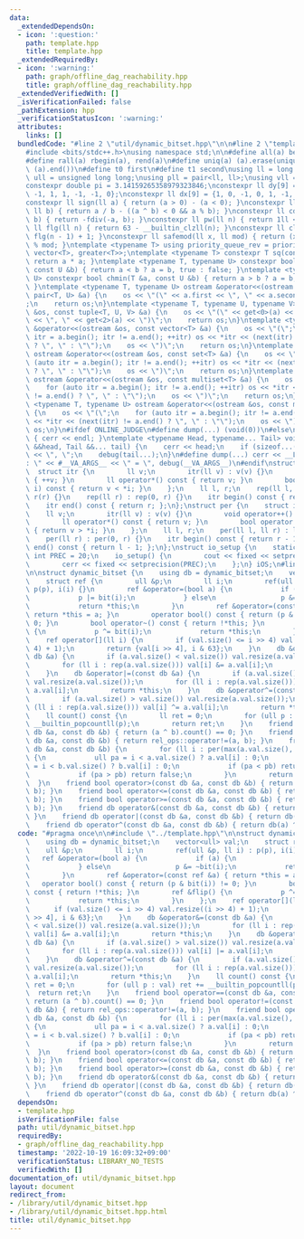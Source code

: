 ```yaml
---
data:
  _extendedDependsOn:
  - icon: ':question:'
    path: template.hpp
    title: template.hpp
  _extendedRequiredBy:
  - icon: ':warning:'
    path: graph/offline_dag_reachability.hpp
    title: graph/offline_dag_reachability.hpp
  _extendedVerifiedWith: []
  _isVerificationFailed: false
  _pathExtension: hpp
  _verificationStatusIcon: ':warning:'
  attributes:
    links: []
  bundledCode: "#line 2 \"util/dynamic_bitset.hpp\"\n\n#line 2 \"template.hpp\"\n\n\
    #include <bits/stdc++.h>\nusing namespace std;\n\n#define all(a) begin(a), end(a)\n\
    #define rall(a) rbegin(a), rend(a)\n#define uniq(a) (a).erase(unique(all(a)),\
    \ (a).end())\n#define t0 first\n#define t1 second\nusing ll = long long;\nusing\
    \ ull = unsigned long long;\nusing pll = pair<ll, ll>;\nusing vll = vector<ll>;\n\
    constexpr double pi = 3.14159265358979323846;\nconstexpr ll dy[9] = {0, 1, 0,\
    \ -1, 1, 1, -1, -1, 0};\nconstexpr ll dx[9] = {1, 0, -1, 0, 1, -1, -1, 1, 0};\n\
    constexpr ll sign(ll a) { return (a > 0) - (a < 0); }\nconstexpr ll fdiv(ll a,\
    \ ll b) { return a / b - ((a ^ b) < 0 && a % b); }\nconstexpr ll cdiv(ll a, ll\
    \ b) { return -fdiv(-a, b); }\nconstexpr ll pw(ll n) { return 1ll << n; }\nconstexpr\
    \ ll flg(ll n) { return 63 - __builtin_clzll(n); }\nconstexpr ll clg(ll n) { return\
    \ flg(n - 1) + 1; }\nconstexpr ll safemod(ll x, ll mod) { return (x % mod + mod)\
    \ % mod; }\ntemplate <typename T> using priority_queue_rev = priority_queue<T,\
    \ vector<T>, greater<T>>;\ntemplate <typename T> constexpr T sq(const T &a) {\
    \ return a * a; }\ntemplate <typename T, typename U> constexpr bool chmax(T &a,\
    \ const U &b) { return a < b ? a = b, true : false; }\ntemplate <typename T, typename\
    \ U> constexpr bool chmin(T &a, const U &b) { return a > b ? a = b, true : false;\
    \ }\ntemplate <typename T, typename U> ostream &operator<<(ostream &os, const\
    \ pair<T, U> &a) {\n    os << \"(\" << a.first << \", \" << a.second << \")\"\
    ;\n    return os;\n}\ntemplate <typename T, typename U, typename V> ostream &operator<<(ostream\
    \ &os, const tuple<T, U, V> &a) {\n    os << \"(\" << get<0>(a) << \", \" << get<1>(a)\
    \ << \", \" << get<2>(a) << \")\";\n    return os;\n}\ntemplate <typename T> ostream\
    \ &operator<<(ostream &os, const vector<T> &a) {\n    os << \"(\";\n    for (auto\
    \ itr = a.begin(); itr != a.end(); ++itr) os << *itr << (next(itr) != a.end()\
    \ ? \", \" : \"\");\n    os << \")\";\n    return os;\n}\ntemplate <typename T>\
    \ ostream &operator<<(ostream &os, const set<T> &a) {\n    os << \"(\";\n    for\
    \ (auto itr = a.begin(); itr != a.end(); ++itr) os << *itr << (next(itr) != a.end()\
    \ ? \", \" : \"\");\n    os << \")\";\n    return os;\n}\ntemplate <typename T>\
    \ ostream &operator<<(ostream &os, const multiset<T> &a) {\n    os << \"(\";\n\
    \    for (auto itr = a.begin(); itr != a.end(); ++itr) os << *itr << (next(itr)\
    \ != a.end() ? \", \" : \"\");\n    os << \")\";\n    return os;\n}\ntemplate\
    \ <typename T, typename U> ostream &operator<<(ostream &os, const map<T, U> &a)\
    \ {\n    os << \"(\";\n    for (auto itr = a.begin(); itr != a.end(); ++itr) os\
    \ << *itr << (next(itr) != a.end() ? \", \" : \"\");\n    os << \")\";\n    return\
    \ os;\n}\n#ifdef ONLINE_JUDGE\n#define dump(...) (void(0))\n#else\nvoid debug()\
    \ { cerr << endl; }\ntemplate <typename Head, typename... Tail> void debug(Head\
    \ &&head, Tail &&... tail) {\n    cerr << head;\n    if (sizeof...(Tail)) cerr\
    \ << \", \";\n    debug(tail...);\n}\n#define dump(...) cerr << __LINE__ << \"\
    : \" << #__VA_ARGS__ << \" = \", debug(__VA_ARGS__)\n#endif\nstruct rep {\n  \
    \  struct itr {\n        ll v;\n        itr(ll v) : v(v) {}\n        void operator++()\
    \ { ++v; }\n        ll operator*() const { return v; }\n        bool operator!=(itr\
    \ i) const { return v < *i; }\n    };\n    ll l, r;\n    rep(ll l, ll r) : l(l),\
    \ r(r) {}\n    rep(ll r) : rep(0, r) {}\n    itr begin() const { return l; };\n\
    \    itr end() const { return r; };\n};\nstruct per {\n    struct itr {\n    \
    \    ll v;\n        itr(ll v) : v(v) {}\n        void operator++() { --v; }\n\
    \        ll operator*() const { return v; }\n        bool operator!=(itr i) const\
    \ { return v > *i; }\n    };\n    ll l, r;\n    per(ll l, ll r) : l(l), r(r) {}\n\
    \    per(ll r) : per(0, r) {}\n    itr begin() const { return r - 1; };\n    itr\
    \ end() const { return l - 1; };\n};\nstruct io_setup {\n    static constexpr\
    \ int PREC = 20;\n    io_setup() {\n        cout << fixed << setprecision(PREC);\n\
    \        cerr << fixed << setprecision(PREC);\n    };\n} iOS;\n#line 4 \"util/dynamic_bitset.hpp\"\
    \n\nstruct dynamic_bitset {\n    using db = dynamic_bitset;\n    vector<ull> val;\n\
    \    struct ref {\n        ull &p;\n        ll i;\n        ref(ull &p, ll i) :\
    \ p(p), i(i) {}\n        ref &operator=(bool a) {\n            if (a) {\n    \
    \            p |= bit(i);\n            } else\n                p &= ~bit(i);\n\
    \            return *this;\n        }\n        ref &operator=(const ref &a) {\
    \ return *this = a; }\n        operator bool() const { return (p & bit(i)) !=\
    \ 0; }\n        bool operator~() const { return !*this; }\n        ref &flip()\
    \ {\n            p ^= bit(i);\n            return *this;\n        }\n    };\n\
    \    ref operator[](ll i) {\n        if (val.size() <= i >> 4) val.resize((i >>\
    \ 4) + 1);\n        return {val[i >> 4], i & 63};\n    }\n    db &operator&=(const\
    \ db &a) {\n        if (a.val.size() < val.size()) val.resize(a.val.size());\n\
    \        for (ll i : rep(a.val.size())) val[i] &= a.val[i];\n        return *this;\n\
    \    }\n    db &operator|=(const db &a) {\n        if (a.val.size() > val.size())\
    \ val.resize(a.val.size());\n        for (ll i : rep(a.val.size())) val[i] |=\
    \ a.val[i];\n        return *this;\n    }\n    db &operator^=(const db &a) {\n\
    \        if (a.val.size() > val.size()) val.resize(a.val.size());\n        for\
    \ (ll i : rep(a.val.size())) val[i] ^= a.val[i];\n        return *this;\n    }\n\
    \    ll count() const {\n        ll ret = 0;\n        for (ull p : val) ret +=\
    \ __builtin_popcountll(p);\n        return ret;\n    }\n    friend bool operator==(const\
    \ db &a, const db &b) { return (a ^ b).count() == 0; }\n    friend bool operator!=(const\
    \ db &a, const db &b) { return rel_ops::operator!=(a, b); }\n    friend bool operator<(const\
    \ db &a, const db &b) {\n        for (ll i : per(max(a.val.size(), b.val.size())))\
    \ {\n            ull pa = i < a.val.size() ? a.val[i] : 0;\n            ull pb\
    \ = i < b.val.size() ? b.val[i] : 0;\n            if (pa < pb) return true;\n\
    \            if (pa > pb) return false;\n        }\n        return false;\n  \
    \  }\n    friend bool operator>(const db &a, const db &b) { return rel_ops::operator>(a,\
    \ b); }\n    friend bool operator<=(const db &a, const db &b) { return rel_ops::operator<=(a,\
    \ b); }\n    friend bool operator>=(const db &a, const db &b) { return rel_ops::operator>=(a,\
    \ b); }\n    friend db operator&(const db &a, const db &b) { return db(a) &= b;\
    \ }\n    friend db operator|(const db &a, const db &b) { return db(a) |= b; }\n\
    \    friend db operator^(const db &a, const db &b) { return db(a) ^= b; }\n};\n"
  code: "#pragma once\n\n#include \"../template.hpp\"\n\nstruct dynamic_bitset {\n\
    \    using db = dynamic_bitset;\n    vector<ull> val;\n    struct ref {\n    \
    \    ull &p;\n        ll i;\n        ref(ull &p, ll i) : p(p), i(i) {}\n     \
    \   ref &operator=(bool a) {\n            if (a) {\n                p |= bit(i);\n\
    \            } else\n                p &= ~bit(i);\n            return *this;\n\
    \        }\n        ref &operator=(const ref &a) { return *this = a; }\n     \
    \   operator bool() const { return (p & bit(i)) != 0; }\n        bool operator~()\
    \ const { return !*this; }\n        ref &flip() {\n            p ^= bit(i);\n\
    \            return *this;\n        }\n    };\n    ref operator[](ll i) {\n  \
    \      if (val.size() <= i >> 4) val.resize((i >> 4) + 1);\n        return {val[i\
    \ >> 4], i & 63};\n    }\n    db &operator&=(const db &a) {\n        if (a.val.size()\
    \ < val.size()) val.resize(a.val.size());\n        for (ll i : rep(a.val.size()))\
    \ val[i] &= a.val[i];\n        return *this;\n    }\n    db &operator|=(const\
    \ db &a) {\n        if (a.val.size() > val.size()) val.resize(a.val.size());\n\
    \        for (ll i : rep(a.val.size())) val[i] |= a.val[i];\n        return *this;\n\
    \    }\n    db &operator^=(const db &a) {\n        if (a.val.size() > val.size())\
    \ val.resize(a.val.size());\n        for (ll i : rep(a.val.size())) val[i] ^=\
    \ a.val[i];\n        return *this;\n    }\n    ll count() const {\n        ll\
    \ ret = 0;\n        for (ull p : val) ret += __builtin_popcountll(p);\n      \
    \  return ret;\n    }\n    friend bool operator==(const db &a, const db &b) {\
    \ return (a ^ b).count() == 0; }\n    friend bool operator!=(const db &a, const\
    \ db &b) { return rel_ops::operator!=(a, b); }\n    friend bool operator<(const\
    \ db &a, const db &b) {\n        for (ll i : per(max(a.val.size(), b.val.size())))\
    \ {\n            ull pa = i < a.val.size() ? a.val[i] : 0;\n            ull pb\
    \ = i < b.val.size() ? b.val[i] : 0;\n            if (pa < pb) return true;\n\
    \            if (pa > pb) return false;\n        }\n        return false;\n  \
    \  }\n    friend bool operator>(const db &a, const db &b) { return rel_ops::operator>(a,\
    \ b); }\n    friend bool operator<=(const db &a, const db &b) { return rel_ops::operator<=(a,\
    \ b); }\n    friend bool operator>=(const db &a, const db &b) { return rel_ops::operator>=(a,\
    \ b); }\n    friend db operator&(const db &a, const db &b) { return db(a) &= b;\
    \ }\n    friend db operator|(const db &a, const db &b) { return db(a) |= b; }\n\
    \    friend db operator^(const db &a, const db &b) { return db(a) ^= b; }\n};"
  dependsOn:
  - template.hpp
  isVerificationFile: false
  path: util/dynamic_bitset.hpp
  requiredBy:
  - graph/offline_dag_reachability.hpp
  timestamp: '2022-10-19 16:09:32+09:00'
  verificationStatus: LIBRARY_NO_TESTS
  verifiedWith: []
documentation_of: util/dynamic_bitset.hpp
layout: document
redirect_from:
- /library/util/dynamic_bitset.hpp
- /library/util/dynamic_bitset.hpp.html
title: util/dynamic_bitset.hpp
---
```

